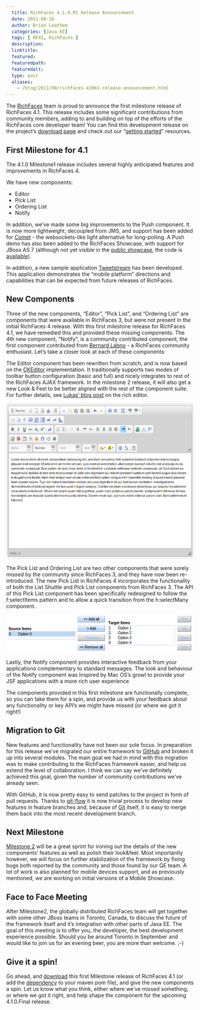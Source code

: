 ```yaml
---
  title: RichFaces 4.1.0.M1 Release Announcement
  date: 2011-08-16
  author: Brian Leathem
  categories: [Java EE]
  tags: [ RF41, RichFaces ]
  description:
  linktitle:
  featured:
  featuredpath:
  featuredalt:
  type: post
  aliases:
    - /blog/2011/08/richfaces-410m1-release-announcement.html
---
```


The <a href="http://richfaces.org/">RichFaces</a> team is proud to announce the first milestone release of RichFaces 4.1. This release includes some significant contributions from community members, adding to and building on top of the efforts of the RichFaces core developer team! You can find this development release on the project’s <a href="http://www.jboss.org/richfaces/download/milestones">download page</a> and check out our “<a href="http://community.jboss.org/wiki/GettingStartedWithRichFaces4x">getting started</a>” resources.

## First Milestone for 4.1

The 4.1.0 Milestone1 release includes several highly anticipated features and improvements in RichFaces 4.

We have new components:

* Editor
* Pick List
* Ordering List
* Notify

In addition, we’ve made some big improvements to the Push component.  It is now more lightweight, decoupled from JMS, and support has been added for <a href="http://en.wikipedia.org/wiki/Comet_%28programming%29">Comet</a> - the websockets-like light alternative for long-poliing.  A Push demo has also been added to the RichFaces Showcase, with support for JBoss AS 7 (although not yet visible in the <a href="http://richfaces.org/showcase">public showcase</a>, the code is <a href="https://github.com/richfaces/showcase/tree/master/src/main/webapp/richfaces/push">available</a>).

In addition, a new sample application <a href="https://github.com/richfaces/tweetstream">Tweetstream</a> has been developed.  This application demonstrates the “mobile platform” directions and capabilities that can be expected from future releases of RichFaces.

## New Components

Three of the new components, “Editor”, “Pick List”, and “Ordering List” are components that were available in RichFaces 3, but were not present in the initial RichFaces 4 release.  With this first milestone release for RichFaces 4.1, we have remedied this and provided these missing components.  The 4th new component, “Notify”, is a community contributed component, the first component contributed from <a href="http://community.jboss.org/people/blabno">Bernard Labno</a> - a RichFaces community enthusiast.  Let’s take a closer look at each of these components:

The Editor component has been rewritten from scratch, and is now based on the <a href="http://ckeditor.com/">CKEditor</a> implementation. It traditionally supports two modes of toolbar button configuration (basic and full) and nicely integrates to rest of the RichFaces AJAX  framework. In the milestone 2 release, it will also get a new Look & Feel to be better aligned with the rest of the component suite.  For further details, see <a href="http://rik-ansikter.blogspot.com/2011/08/editor-for-richfaces-41.html">Lukas’ blog post</a> on the rich editor.

<img height="416px;" src="/img/blog/2011-08-16-richfaces-410m1-release-announcement/2011-08-16-richfaces-410m1-release-announcement_1.png" width="606px;" />

The Pick List and Ordering List are two other components that were sorely missed by the community since RichFaces 3, and they have now been re-introduced.  The new Pick List in RichFaces 4 incorporates the functionality of both the List Shuttle and Pick List components from RichFaces 3. The API of this Pick List component has been specifically redesigned to follow the f:selectItems pattern and to allow a quick transition from the h:selectMany component.

<img height="102px;" src="/images/blog/2011-08-16-richfaces-410m1-release-announcement/2011-08-16-richfaces-410m1-release-announcement_2.png" width="568px;" />

Lastly, the Notify component provides interactive feedback from your applications complementary to standard messages.  The look and behaviour of the Notify component was Inspired by Mac OS’s growl to provide your JSF applications with a more rich user experience

The components provided in this first milestone are functionally complete, so you can take them for a spin, and provide us with your feedback about any functionality or key API’s we might have missed (or where we got it right!)

## Migration to Git

New features and functionality have not been our sole focus. In preparation for this release we’ve migrated our entire framework to <a href="https://github.com/richfaces">GitHub</a> and broken it up into several modules.  The main goal we had in mind with this migration was to make contributing to the RichFaces framework easier, and help us extend the level of collaboration.  I think we can say we’ve definitely achieved this goal, given the number of community contributions we’ve already seen.

With GitHub, it is now pretty easy to send patches to the project in form of pull requests. Thanks to <a href="http://nvie.com/posts/a-successful-git-branching-model/">git-flow</a> it is now trivial process to develop new features in feature branches and, because of <a href="http://git-scm.com/">Git</a> itself, it is easy to merge them back into the most recent development branch.

## Next Milestone

<a href="https://issues.jboss.org/browse/RF/fixforversion/12316708">Milestone 2</a> will be a great sprint for ironing out the details of the new components’ features as well as polish their look&feel.  Most importantly however, we will focus on further stabilization of the framework by fixing bugs both reported by the community and those found by our QE team. A lot of work is also planned for mobile devices support, and as previously mentioned, we are working on initial versions of a Mobile Showcase.

## Face to Face Meeting

After Milestone2, the globally distributed RichFaces team will get together with some other JBoss teams in Toronto, Canada,  to discuss the future of the framework itself and it’s integration with other parts of Java EE.  The goal of this meeting is to offer you, the developer, the best development experience possible. Should you be around Toronto in September and would like to join us for an evening beer, you are more than welcome. ;-)

## Give it a spin!

Go ahead, and <a href="http://www.jboss.org/richfaces/download/milestones">download</a> this first Milestone release of RichFaces 4.1 (or add the <a href="http://community.jboss.org/wiki/HowToAddRichFaces4xToMavenBasedProject">dependency</a> to your maven pom file), and give the new components a spin.  Let us know what you think, either where we’ve missed something, or where we got it right, and help shape the component for the upcoming 4.1.0.Final release.
